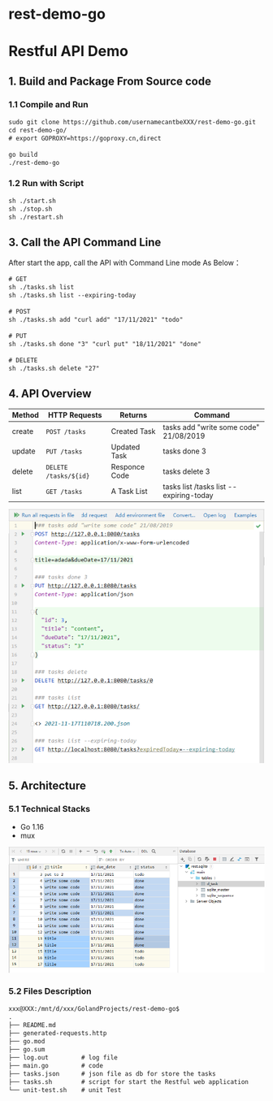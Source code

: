 # rest-demo-go

# Restful API Demo

## 1. Build and Package From Source code

### 1.1 Compile and Run

```
sudo git clone https://github.com/usernamecantbeXXX/rest-demo-go.git
cd rest-demo-go/
# export GOPROXY=https://goproxy.cn,direct

go build
./rest-demo-go
```

### 1.2 Run with Script

```
sh ./start.sh
sh ./stop.sh
sh ./restart.sh
```

## 3. Call the API Command Line

After start the app, call the API with Command Line mode As Below：

```
# GET
sh ./tasks.sh list
sh ./tasks.sh list --expiring-today

# POST
sh ./tasks.sh add "curl add" "17/11/2021" "todo"

# PUT 
sh ./tasks.sh done "3" "curl put" "18/11/2021" "done"

# DELETE
sh ./tasks.sh delete "27" 

```

## 4. API Overview

| Method | HTTP Requests         | Returns          | Command                                 |
| ------ | --------------------- | ---------------- | --------------------------------------- |
| create | `POST /tasks`         | Created Task     | tasks add "write some code" 21/08/2019  |
| update | `PUT /tasks`          | Updated Task     | tasks done 3                            |
| delete | `DELETE /tasks/${id}` | Responce Code    | tasks delete 3                          |
| list   | `GET /tasks`          | A Task List      | tasks list /tasks list --expiring-today |

![HTTP Requests](https://raw.githubusercontent.com/usernamecantbeXXX/rest_demo/master/http_request.png)

## 5. Architecture

### 5.1 Technical Stacks

- Go 1.16
- mux

![SQLite DB](https://raw.githubusercontent.com/usernamecantbeXXX/rest_demo/master/sqlite_db.png)

### 5.2 Files Description

```
xxx@XXX:/mnt/d/xxx/GolandProjects/rest-demo-go$
.
├── README.md
├── generated-requests.http
├── go.mod
├── go.sum
├── log.out         # log file
├── main.go         # code
├── tasks.json      # json file as db for store the tasks
├── tasks.sh        # script for start the Restful web application
└── unit-test.sh    # unit Test

```
